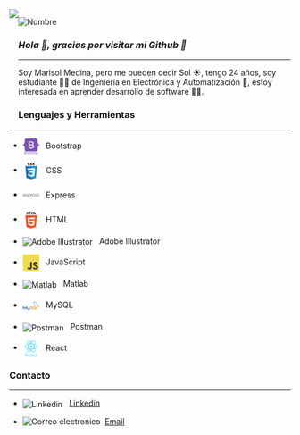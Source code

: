 <img align="left" src="video1.gif" height="200"/>

![Nombre](/JRTEC/Perfil/imagenes/nombre.png 'foto')

### ***Hola 👋, gracias por visitar mi Github :purple_heart:***
---

Soy Marisol Medina, pero me pueden decir Sol :sunny:, tengo 24 años, soy estudiante :woman_student: de Ingeniería en Electrónica y Automatización :robot:, estoy interesada en aprender desarrollo de software :woman_technologist:.

### **Lenguajes y Herramientas**
---
* <img align="center" src="https://raw.githubusercontent.com/devicons/devicon/master/icons/bootstrap/bootstrap-plain-wordmark.svg" alt="bootstrap" height="30"/> &nbsp;
Bootstrap

* <img align="center" src="https://raw.githubusercontent.com/devicons/devicon/master/icons/css3/css3-original-wordmark.svg" alt="CSS" height="30"/> &nbsp;
CSS

* <img align="center" src="https://raw.githubusercontent.com/devicons/devicon/master/icons/express/express-original-wordmark.svg" alt="Express" height="30"/> &nbsp;
Express

* <img align="center" src="https://raw.githubusercontent.com/devicons/devicon/master/icons/html5/html5-original-wordmark.svg" alt="HTML" height="30"/> &nbsp;
HTML

* <img align="center" src="https://www.vectorlogo.zone/logos/adobe_illustrator/adobe_illustrator-icon.svg" alt="Adobe Illustrator" height="30"/> &nbsp;
Adobe Illustrator

* <img align="center" src="https://raw.githubusercontent.com/devicons/devicon/master/icons/javascript/javascript-original.svg" alt="JS" height="30"/> &nbsp;
JavaScript

* <img align="center" src="https://upload.wikimedia.org/wikipedia/commons/2/21/Matlab_Logo.png" alt="Matlab" height="28"/> &nbsp;
Matlab

* <img align="center" src="https://raw.githubusercontent.com/devicons/devicon/master/icons/mysql/mysql-original-wordmark.svg" alt="MySQL" height="30"/> &nbsp;
MySQL

* <img align="center" src="https://www.vectorlogo.zone/logos/getpostman/getpostman-icon.svg" alt="Postman" height="30"/> &nbsp;
Postman

* <img align="center" src="https://raw.githubusercontent.com/devicons/devicon/master/icons/react/react-original-wordmark.svg" alt="React" height="30"/> &nbsp;
React

### **Contacto**
---
- <img align="center" src="https://raw.githubusercontent.com/rahuldkjain/github-profile-readme-generator/master/src/images/icons/Social/linked-in-alt.svg" alt="Linkedin" height="30"/> &nbsp;
[Linkedin](https://www.linkedin.com/in/cynthia-marisol-medina/)

- <img align="left" src="https://cdn-icons.flaticon.com/png/512/3178/premium/3178283.png?token=exp=1643779349~hmac=991adbd41c55ee20e2010f93383fb62e" alt="Correo electronico" height="30"/> &nbsp; 
[Email](mailto:marysol345@hotmail.com)
